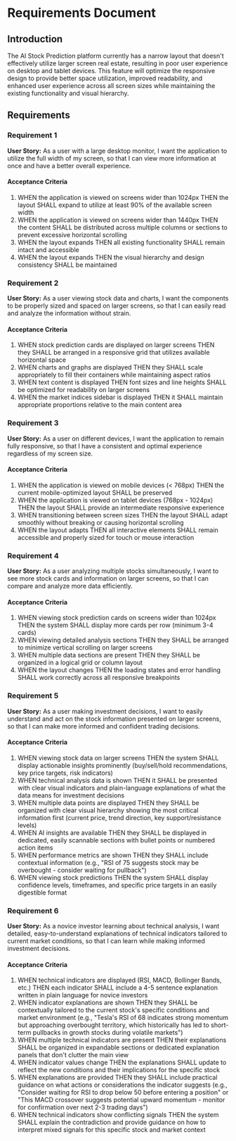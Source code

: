 # Requirements Document

## Introduction

The AI Stock Prediction platform currently has a narrow layout that doesn't effectively utilize larger screen real estate, resulting in poor user experience on desktop and tablet devices. This feature will optimize the responsive design to provide better space utilization, improved readability, and enhanced user experience across all screen sizes while maintaining the existing functionality and visual hierarchy.

## Requirements

### Requirement 1

**User Story:** As a user with a large desktop monitor, I want the application to utilize the full width of my screen, so that I can view more information at once and have a better overall experience.

#### Acceptance Criteria

1. WHEN the application is viewed on screens wider than 1024px THEN the layout SHALL expand to utilize at least 90% of the available screen width
2. WHEN the application is viewed on screens wider than 1440px THEN the content SHALL be distributed across multiple columns or sections to prevent excessive horizontal scrolling
3. WHEN the layout expands THEN all existing functionality SHALL remain intact and accessible
4. WHEN the layout expands THEN the visual hierarchy and design consistency SHALL be maintained

### Requirement 2

**User Story:** As a user viewing stock data and charts, I want the components to be properly sized and spaced on larger screens, so that I can easily read and analyze the information without strain.

#### Acceptance Criteria

1. WHEN stock prediction cards are displayed on larger screens THEN they SHALL be arranged in a responsive grid that utilizes available horizontal space
2. WHEN charts and graphs are displayed THEN they SHALL scale appropriately to fill their containers while maintaining aspect ratios
3. WHEN text content is displayed THEN font sizes and line heights SHALL be optimized for readability on larger screens
4. WHEN the market indices sidebar is displayed THEN it SHALL maintain appropriate proportions relative to the main content area

### Requirement 3

**User Story:** As a user on different devices, I want the application to remain fully responsive, so that I have a consistent and optimal experience regardless of my screen size.

#### Acceptance Criteria

1. WHEN the application is viewed on mobile devices (< 768px) THEN the current mobile-optimized layout SHALL be preserved
2. WHEN the application is viewed on tablet devices (768px - 1024px) THEN the layout SHALL provide an intermediate responsive experience
3. WHEN transitioning between screen sizes THEN the layout SHALL adapt smoothly without breaking or causing horizontal scrolling
4. WHEN the layout adapts THEN all interactive elements SHALL remain accessible and properly sized for touch or mouse interaction

### Requirement 4

**User Story:** As a user analyzing multiple stocks simultaneously, I want to see more stock cards and information on larger screens, so that I can compare and analyze more data efficiently.

#### Acceptance Criteria

1. WHEN viewing stock prediction cards on screens wider than 1024px THEN the system SHALL display more cards per row (minimum 3-4 cards)
2. WHEN viewing detailed analysis sections THEN they SHALL be arranged to minimize vertical scrolling on larger screens
3. WHEN multiple data sections are present THEN they SHALL be organized in a logical grid or column layout
4. WHEN the layout changes THEN the loading states and error handling SHALL work correctly across all responsive breakpoints

### Requirement 5

**User Story:** As a user making investment decisions, I want to easily understand and act on the stock information presented on larger screens, so that I can make more informed and confident trading decisions.

#### Acceptance Criteria

1. WHEN viewing stock data on larger screens THEN the system SHALL display actionable insights prominently (buy/sell/hold recommendations, key price targets, risk indicators)
2. WHEN technical analysis data is shown THEN it SHALL be presented with clear visual indicators and plain-language explanations of what the data means for investment decisions
3. WHEN multiple data points are displayed THEN they SHALL be organized with clear visual hierarchy showing the most critical information first (current price, trend direction, key support/resistance levels)
4. WHEN AI insights are available THEN they SHALL be displayed in dedicated, easily scannable sections with bullet points or numbered action items
5. WHEN performance metrics are shown THEN they SHALL include contextual information (e.g., "RSI of 75 suggests stock may be overbought - consider waiting for pullback")
6. WHEN viewing stock predictions THEN the system SHALL display confidence levels, timeframes, and specific price targets in an easily digestible format

### Requirement 6

**User Story:** As a novice investor learning about technical analysis, I want detailed, easy-to-understand explanations of technical indicators tailored to current market conditions, so that I can learn while making informed investment decisions.

#### Acceptance Criteria

1. WHEN technical indicators are displayed (RSI, MACD, Bollinger Bands, etc.) THEN each indicator SHALL include a 4-5 sentence explanation written in plain language for novice investors
2. WHEN indicator explanations are shown THEN they SHALL be contextually tailored to the current stock's specific conditions and market environment (e.g., "Tesla's RSI of 68 indicates strong momentum but approaching overbought territory, which historically has led to short-term pullbacks in growth stocks during volatile markets")
3. WHEN multiple technical indicators are present THEN their explanations SHALL be organized in expandable sections or dedicated explanation panels that don't clutter the main view
4. WHEN indicator values change THEN the explanations SHALL update to reflect the new conditions and their implications for the specific stock
5. WHEN explanations are provided THEN they SHALL include practical guidance on what actions or considerations the indicator suggests (e.g., "Consider waiting for RSI to drop below 50 before entering a position" or "This MACD crossover suggests potential upward momentum - monitor for confirmation over next 2-3 trading days")
6. WHEN technical indicators show conflicting signals THEN the system SHALL explain the contradiction and provide guidance on how to interpret mixed signals for this specific stock and market context